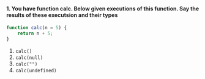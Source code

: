 #### 1. You have function calc. Below given executions of this function. Say the results of these executsion and their types 
```javascript
function calc(n = 5) {
	return n + 5;
}
```
1. `calc()`
2. `calc(null)`
3. `calc("")`
4. `calc(undefined)`
